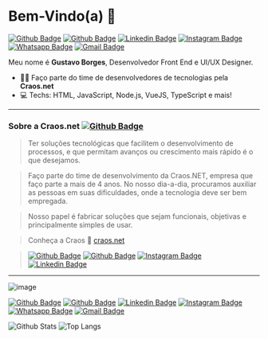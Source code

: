 # Bem-Vindo(a) 👋 

[![Github Badge](https://img.shields.io/github/followers/gubleo?label=Seguir&style=social)](https://github.com/gubleo)
[![Github Badge](https://img.shields.io/badge/-Github-000?style=flat-square&logo=Github&logoColor=white&link=https://github.com/gubleo)](https://github.com/gubleo)
[![Linkedin Badge](https://img.shields.io/badge/-LinkedIn-blue?style=flat-square&logo=Linkedin&logoColor=white&link=https://www.linkedin.com/in/gubleo/)](https://www.linkedin.com/in/gubleo/)
[![Instagram Badge](https://img.shields.io/badge/Instagram-C13584?style=flat-square&labelColor=C13584&logo=instagram&logoColor=white&link=https://www.instagram.com/gubleo/)](https://www.instagram.com/gubleo/)
[![Whatsapp Badge](https://img.shields.io/badge/-Whatsapp-4CA143?style=flat-square&labelColor=4CA143&logo=whatsapp&logoColor=white&link=https://api.whatsapp.com/send?phone=5511972761308)](https://api.whatsapp.com/send?phone=5511972761308)
[![Gmail Badge](https://img.shields.io/badge/-Gmail-c14438?style=flat-square&logo=Gmail&logoColor=white&link=mailto:gustavo@craos.net)](mailto:gustavo@craos.net)

Meu nome é **Gustavo Borges**, Desenvolvedor Front End e UI/UX Designer.

- :office_worker: Faço parte do time de desenvolvedores de tecnologias pela **Craos.net**
- :computer: Techs: HTML, JavaScript, Node.js, VueJS, TypeScript e mais!

_____

### Sobre a Craos.net  [![Github Badge](https://img.shields.io/github/followers/craos?label=Craos.net&style=social)](https://github.com/Craos/craos)

>Ter soluções tecnológicas que facilitem o desenvolvimento de processos, e que permitam avanços ou crescimento mais rápido é o que desejamos.

>Faço parte do time de desenvolvimento da Craos.NET, empresa que faço parte a mais de 4 anos. No nosso dia-a-dia, procuramos auxiliar as pessoas em suas dificuldades, onde a tecnologia deve ser bem empregada.

>Nosso papel é fabricar soluções que sejam funcionais, objetivas e principalmente simples de usar.

> Conheça a Craos :rocket: [craos.net](https://craos.net/)

> [![Github Badge](https://img.shields.io/github/followers/craos?label=Craos.net&style=social)](https://github.com/Craos/craos) [![Github Badge](https://img.shields.io/badge/-Github-000?style=flat-square&logo=Github&logoColor=white&link=https://github.com/craos)](https://github.com/craos) [![Instagram Badge](https://img.shields.io/badge/craosnet-C13584?style=flat-square&labelColor=C13584&logo=instagram&logoColor=white&link=https://www.instagram.com/craosnet/)](https://www.instagram.com/craosnet/) [![Linkedin Badge](https://img.shields.io/badge/craosnet-blue?style=flat-square&logo=Linkedin&logoColor=white&link=https://www.linkedin.com/company/craosnet)](https://www.linkedin.com/company/64257429/)

_____

![image](https://github.com/saadeghi/saadeghi/blob/master/dino.gif)

[![Github Badge](https://img.shields.io/github/followers/gubleo?label=Seguir&style=social)](https://github.com/gubleo)
[![Github Badge](https://img.shields.io/badge/-Github-000?style=flat-square&logo=Github&logoColor=white&link=https://github.com/gubleo)](https://github.com/gubleo)
[![Linkedin Badge](https://img.shields.io/badge/-LinkedIn-blue?style=flat-square&logo=Linkedin&logoColor=white&link=https://www.linkedin.com/in/gubleo/)](https://www.linkedin.com/in/gubleo/)
[![Instagram Badge](https://img.shields.io/badge/Instagram-C13584?style=flat-square&labelColor=C13584&logo=instagram&logoColor=white&link=https://www.instagram.com/gubleo/)](https://www.instagram.com/gubleo/)
[![Whatsapp Badge](https://img.shields.io/badge/-Whatsapp-4CA143?style=flat-square&labelColor=4CA143&logo=whatsapp&logoColor=white&link=https://api.whatsapp.com/send?phone=5511972761308)](https://api.whatsapp.com/send?phone=5511972761308)
[![Gmail Badge](https://img.shields.io/badge/-Gmail-c14438?style=flat-square&logo=Gmail&logoColor=white&link=mailto:gustavo@craos.net)](mailto:gustavo@craos.net)

![Github Stats](https://github-readme-stats.vercel.app/api?username=gubleo&count_private=true&show_icons=true&include_all_commits=true)
![Top Langs](https://github-readme-stats.vercel.app/api/top-langs/?username=gubleo&hide=TeX&layout=compact)


